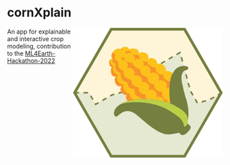 # cornXplain

 <img src="www/cornXplain_icon.svg" align="right" width="350" title="hover text">

An app for explainable and interactive crop modeling, contribution to the 
[ML4Earth-Hackathon-2022](https://github.com/zhu-xlab/ML4Earth-Hackathon-2022) 



